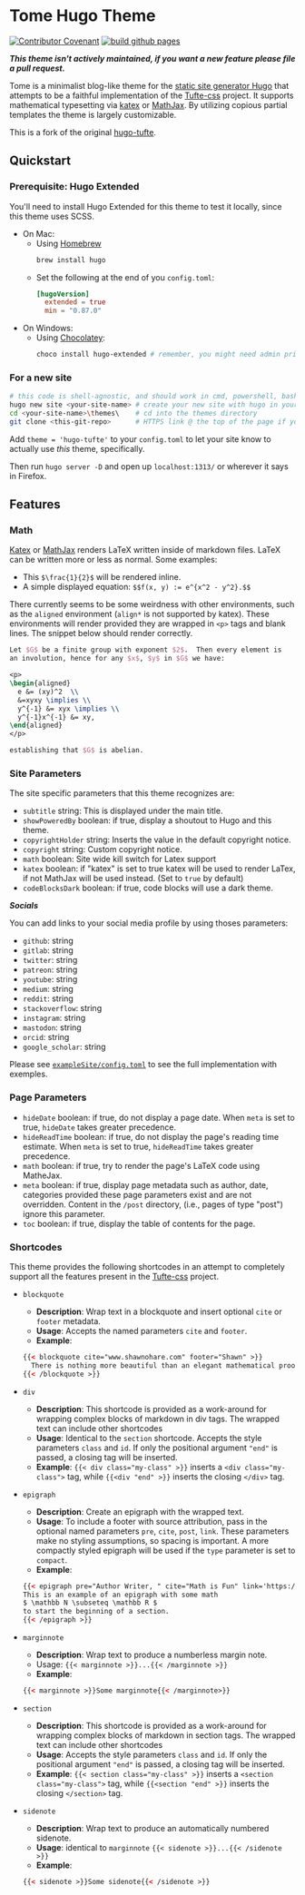 # Tome Hugo Theme
[![Contributor Covenant](https://img.shields.io/badge/Contributor%20Covenant-2.0-4baaaa.svg)](code_of_conduct.md)
[![build github pages](https://github.com/slashformotion/hugo-tufte/actions/workflows/build-site-ghpages.yml/badge.svg)](https://github.com/slashformotion/hugo-tufte/actions/workflows/build-site-ghpages.yml)

***This theme isn't actively maintained, if you want a new feature please file a pull request.***

Tome is a minimalist blog-like theme for the
[static site generator Hugo](https://gohugo.io) that
attempts to be a faithful implementation of the
[Tufte-css](https://github.com/edwardtufte/tufte-css) project.
It supports mathematical typesetting via [katex](https://katex.org/) or [MathJax](https://www.mathjax.org).
By utilizing copious partial templates the theme is largely customizable.

This is a fork of the original [hugo-tufte](https://github.com/slashformotion/hugo-tufte). 

## Quickstart

### Prerequisite: Hugo Extended

You'll need to install Hugo Extended for this theme to test it locally, since this theme uses SCSS.
- On Mac:
  - Using [Homebrew](https://brew.sh/)
    ```bash
    brew install hugo
    ```
  - Set the following at the end of you `config.toml`:
    ```toml
    [hugoVersion]
      extended = true
      min = "0.87.0"
    ```
- On Windows:
  - Using [Chocolatey](https://chocolatey.org/):
    ```powershell
    choco install hugo-extended # remember, you might need admin privs
    ```

### For a new site

```bash
# this code is shell-agnostic, and should work in cmd, powershell, bash, zsh....
hugo new site <your-site-name> # create your new site with hugo in your pwd
cd <your-site-name>\themes\    # cd into the themes directory
git clone <this-git-repo>      # HTTPS link @ the top of the page if you've never done this before
```

Add `theme = 'hugo-tufte'` to your `config.toml` to let your site know to actually use _this_ theme, specifically.

Then run `hugo server -D` and open up `localhost:1313/` or wherever it says in Firefox.

## Features

### Math

[Katex](https://katex.org/) or [MathJax](https://www.mathjax.org) renders LaTeX written inside of markdown files. LaTeX can be written more or less as normal. Some examples:

- This `$\frac{1}{2}$` will be rendered inline.
- A simple displayed equation: `$$f(x, y) := e^{x^2 - y^2}.$$`

There currently seems to be some weirdness with other environments,
such as the `aligned` environment (`align*` is not supported by katex).  These environments will render provided
they are wrapped in `<p>` tags and blank lines.  The snippet below should
render correctly.
```latex
Let $G$ be a finite group with exponent $2$.  Then every element is
an involution, hence for any $x$, $y$ in $G$ we have:

<p>
\begin{aligned}
  e &= (xy)^2  \\
  &=xyxy \implies \\
  y^{-1} &= xyx \implies \\
  y^{-1}x^{-1} &= xy,
\end{aligned}
</p>

establishing that $G$ is abelian.
```

### Site Parameters

The site specific parameters that this theme recognizes are:

- `subtitle` string: This is displayed under the main title.
- `showPoweredBy` boolean: if true, display a shoutout to Hugo and this theme.
- `copyrightHolder` string: Inserts the value in the default copyright notice.
- `copyright` string: Custom copyright notice.
- `math` boolean: Site wide kill switch for Latex support
- `katex` boolean: if "katex" is set to true katex will be used to render LaTex, if not MathJax will be used instead. (Set to `true` by default)
- `codeBlocksDark` boolean: if true, code blocks will use a dark theme.

***Socials***

You can add links to your social media profile by using thoses parameters:
- `github`: string
- `gitlab`: string
- `twitter`: string
- `patreon`: string
- `youtube`: string
- `medium`: string
- `reddit`: string
- `stackoverflow`: string
- `instagram`: string
- `mastodon`: string
- `orcid`: string
- `google_scholar`: string

Please see [`exampleSite/config.toml`](https://github.com/MrGlitchByte/tome/blob/dev/exampleSite/config.toml) to see the full implementation with exemples.

### Page Parameters

- `hideDate` boolean: if true, do not display a page date.  When `meta` is set to
  true, `hideDate` takes greater precedence.
- `hideReadTime` boolean: if true, do not display the page's reading time
  estimate.  When `meta` is set to true, `hideReadTime` takes greater precedence.
- `math` boolean: if true, try to render the page's LaTeX code using MatheJax.
- `meta` boolean: if true, display page metadata such as author, date, categories provided
  these page parameters exist and are not overridden.  Content in the `/post` directory,
  (i.e., pages of type "post") ignore this parameter.
- `toc` boolean: if true, display the table of contents for the page.

### Shortcodes

This theme provides the following shortcodes in an attempt to completely
support all the features present in the
[Tufte-css](https://github.com/edwardtufte/tufte-css) project.

- `blockquote`
  - **Description**: Wrap text in a blockquote and insert optional
  `cite` or `footer` metadata.
  - **Usage**: Accepts the named parameters `cite` and `footer`.
  - **Example**:
  ```html
  {{< blockquote cite="www.shawnohare.com" footer="Shawn" >}}
    There is nothing more beautiful than an elegant mathematical proof.
  {{< /blockquote >}}
  ```

- `div`
   - **Description**: This shortcode is provided as a work-around for wrapping
   complex blocks of markdown in div tags. The wrapped text can
   include other shortcodes
   - **Usage**: Identical to the `section` shortcode.
   Accepts the style parameters `class` and `id`.
   If only the positional argument `"end"` is passed, a closing tag
   will be inserted.
   - **Example**: `{{< div class="my-class" >}}` inserts a
   `<div class="my-class">` tag, while
   `{{<div "end" >}}` inserts the closing `</div>` tag.

- `epigraph`
  - **Description**: Create an epigraph with the wrapped text.
  - **Usage**: To include a footer with source attribution, pass in the
  optional named parameters `pre`, `cite`, `post`, `link`. These parameters
  make no styling assumptions, so spacing is important.  A more compactly
  styled epigraph will be used if the `type` parameter is set to `compact`.
  - **Example**:
  ```html
  {{< epigraph pre="Author Writer, " cite="Math is Fun" link='https://www.google.com' >}}
  This is an example of an epigraph with some math
  $ \mathbb N \subseteq \mathbb R $
  to start the beginning of a section.
  {{< /epigraph >}}
  ```

- `marginnote`
  - **Description**: Wrap text to produce a numberless margin note.
  - Usage: `{{< marginnote >}}...{{< /marginnote >}}`
  - **Example**: 
  ```html
  {{< marginnote >}}Some marginnote{{< /marginnote>}}
  ```

- `section`
   - **Description**: This shortcode is provided as a work-around for wrapping
   complex blocks of markdown in section tags. The wrapped text can
   include other shortcodes
   - **Usage**: Accepts the style parameters `class` and `id`.
   If only the positional argument `"end"` is passed, a closing tag
   will be inserted.
   - **Example**: `{{< section class="my-class" >}}` inserts a
   `<section class="my-class">` tag, while
   `{{<section "end" >}}` inserts the closing `</section>` tag.


- `sidenote`
  - **Description**: Wrap text to produce an automatically numbered sidenote.
  - **Usage**: identical to `marginnote`
  `{{< sidenote >}}...{{< /sidenote >}}`
  - **Example**: 
  ```html
  {{< sidenote >}}Some sidenote{{< /sidenote >}}
  ```

